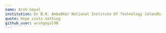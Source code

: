 ```yaml
---
name: Arsh Goyal
institution: Dr B.R. Ambedkar National Institute Of Technology Jalandhar
quote: Hope costs nothing
github_user: arshgoyal98
---
```

